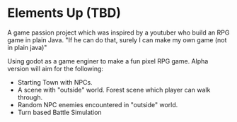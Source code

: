 # Elements Up (TBD)

A game passion project which was inspired by a youtuber who build an RPG game in plain Java. "If he can do that, surely I can make my own game (not in plain java)"

Using godot as a game enginer to make a fun pixel RPG game. Alpha version will aim for the following: 

- Starting Town with NPCs.
- A scene with "outside" world. Forest scene which player can walk through. 
- Random NPC enemies encountered in "outside" world. 
- Turn based Battle Simulation
	
